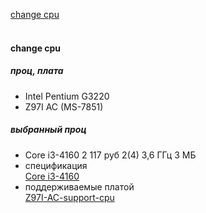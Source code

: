 [change cpu](#change-cpu)  
[]()  
[]()  

#### change cpu
##### проц, плата
- Intel Pentium G3220
- Z97I AC (MS-7851)  
##### выбранный проц
- Core i3-4160	2 117 руб	2(4)	3,6 ГГц	3 МБ  
- спецификация  
[Core i3-4160](https://ark.intel.com/content/www/ru/ru/ark/products/77488/intel-core-i3-4160-processor-3m-cache-3-60-ghz.html)  
- поддерживаемые платой  
[Z97I-AC-support-cpu](https://ru.msi.com/Motherboard/support/Z97I-AC#support-cpu)  
[]()  
[]()  

